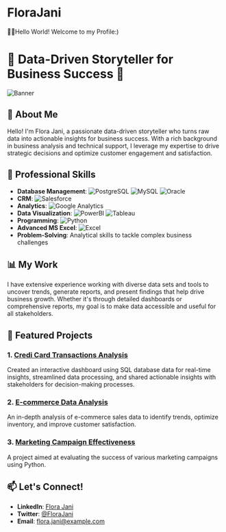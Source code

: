 # FloraJani
👋🏻Hello World! Welcome to my Profile:)
# 🌟 Data-Driven Storyteller for Business Success 🌟

![Banner](https://media.tenor.com/u3pT5bTRQYEAAAAd/storage-in-big-data-market.gif)

## 👋 About Me
Hello! I'm Flora Jani, a passionate data-driven storyteller who turns raw data into actionable insights for business success. With a rich background in business analysis and technical support, I leverage my expertise to drive strategic decisions and optimize customer engagement and satisfaction.

## 💼 Professional Skills
- **Database Management**:
  ![PostgreSQL](https://img.shields.io/badge/PostgreSQL-316192?style=for-the-badge&logo=postgresql&logoColor=white)
  ![MySQL](https://img.shields.io/badge/MySQL-4479A1?style=for-the-badge&logo=mysql&logoColor=white)
  ![Oracle](https://img.shields.io/badge/Oracle-F80000?style=for-the-badge&logo=oracle&logoColor=white)
- **CRM**:
  ![Salesforce](https://img.shields.io/badge/Salesforce-00A1E0?style=for-the-badge&logo=salesforce&logoColor=white)
- **Analytics**:
  ![Google Analytics](https://img.shields.io/badge/Google%20Analytics-E37400?style=for-the-badge&logo=google%20analytics&logoColor=white)
- **Data Visualization**:
  ![PowerBI](https://img.shields.io/badge/PowerBI-F2C811?style=for-the-badge&logo=powerbi&logoColor=black)
  ![Tableau](https://img.shields.io/badge/Tableau-E97627?style=for-the-badge&logo=tableau&logoColor=white)
- **Programming**:
  ![Python](https://img.shields.io/badge/Python-3776AB?style=for-the-badge&logo=python&logoColor=white)
- **Advanced MS Excel**:
  ![Excel](https://img.shields.io/badge/Excel-217346?style=for-the-badge&logo=microsoft-excel&logoColor=white)
- **Problem-Solving**: Analytical skills to tackle complex business challenges

## 📊 My Work
I have extensive experience working with diverse data sets and tools to uncover trends, generate reports, and present findings that help drive business growth. Whether it's through detailed dashboards or comprehensive reports, my goal is to make data accessible and useful for all stakeholders.

## 🌟 Featured Projects
### 1. [Credi Card Transactions Analysis](https://github.com/FloraJani1/Credit_Card_Financial_Report)
Created an interactive dashboard using SQL database data for real-time insights, streamlined data processing, and shared actionable insights with stakeholders for decision-making processes.

### 2. [E-commerce Data Analysis](https://github.com/florajani/ecommerce-data-analysis)
An in-depth analysis of e-commerce sales data to identify trends, optimize inventory, and improve customer satisfaction.

### 3. [Marketing Campaign Effectiveness](https://github.com/florajani/marketing-campaign-effectiveness)
A project aimed at evaluating the success of various marketing campaigns using Python.


## 📫 Let's Connect!
- **LinkedIn**: [Flora Jani](https://www.linkedin.com/in/florajani)
- **Twitter**: [@FloraJani](https://twitter.com/florajani)
- **Email**: flora.jani@example.com


